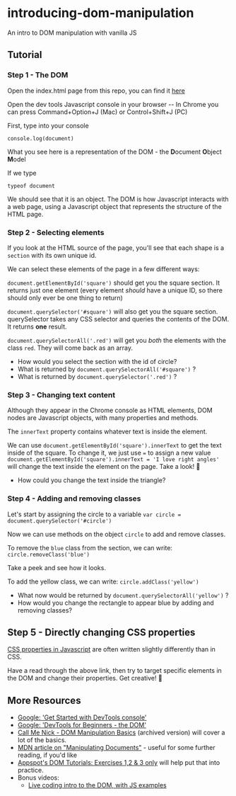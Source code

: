 # introducing-dom-manipulation
An intro to DOM manipulation with vanilla JS

## Tutorial

### Step 1 - The DOM

Open the index.html page from this repo, you can find it [here](https://arrested-developer.github.io/introducing-dom-manipulation/)

Open the dev tools Javascript console in your browser -- In Chrome you can press Command+Option+J (Mac) or Control+Shift+J (PC)

First, type into your console

```
console.log(document)
```

What you see here is a representation of the DOM - the **D**ocument **O**bject **M**odel

If we type 

```
typeof document
```

We should see that it is an object. The DOM is how Javascript interacts with a web page, using a Javascript object that represents the structure of the HTML page.

### Step 2 - Selecting elements

If you look at the HTML source of the page, you'll see that each shape is a `section` with its own unique id.

We can select these elements of the page in a few different ways:

`document.getElementById('square')` should get you the square section. It returns just one element (every element _should_ have a unique ID, so there should only ever be one thing to return)

`document.querySelector('#square')` will also get you the square section. querySelector takes any CSS selector and queries the contents of the DOM. It returns **one** result.

`document.querySelectorAll('.red')` will get you _both_ the elements with the class `red`. They will come back as an array.

* How would you select the section with the id of circle?
* What is returned by `document.querySelectorAll('#square')` ?
* What is returned by `document.querySelector('.red')` ?

### Step 3 - Changing text content

Although they appear in the Chrome console as HTML elements, DOM nodes are Javascript objects, with many properties and methods.

The `innerText` property contains whatever text is inside the element.

We can use `document.getElementById('square').innerText` to get the text inside of the square.
To change it, we just use `=` to assign a new value
`document.getElementById('square').innerText = 'I love right angles'` will change the text inside the element on the page. Take a look! 👀

* How could you change the text inside the triangle?

### Step 4 - Adding and removing classes

Let's start by assigning the circle to a variable
`var circle = document.querySelector('#circle')`

Now we can use methods on the object `circle` to add and remove classes.

To remove the `blue` class from the section, we can write:
`circle.removeClass('blue')`

Take a peek and see how it looks.

To add the yellow class, we can write:
`circle.addClass('yellow')`

* What now would be returned by `document.querySelectorAll('yellow')` ?
* How would you change the rectangle to appear blue by adding and removing classes?

## Step 5 - Directly changing CSS properties

[CSS properties in Javascript](https://developer.mozilla.org/en-US/docs/Web/CSS/CSS_Properties_Reference) are often written slightly differently than in CSS.

Have a read through the above link, then try to target specific elements in the DOM and change their properties. Get creative! 🎨

## More Resources

+ [Google: 'Get Started with DevTools console'](https://developers.google.com/web/tools/chrome-devtools/console/get-started)
+ [Google: 'DevTools for Beginners - the DOM'](https://developers.google.com/web/tools/chrome-devtools/beginners/html)
+ [Call Me Nick - DOM Manipulation Basics](https://web.archive.org/web/20170718105716/https://callmenick.com/post/basics-javascript-dom-manipulation) (archived version) will cover a lot of the basics.
+ [MDN article on "Manipulating Documents"](https://developer.mozilla.org/en-US/docs/Learn/JavaScript/Client-side_web_APIs/Manipulating_documents) - useful for some further reading, if you'd like
+ [Appspot's DOM Tutorials: Exercises 1,2 & 3 only](https://dom-tutorials.appspot.com/static/index.html) will help put that into practice.
+ Bonus videos:
  + [Live coding intro to the DOM, with JS examples](https://www.youtube.com/watch?v=eaLKqoB9Fu0)

